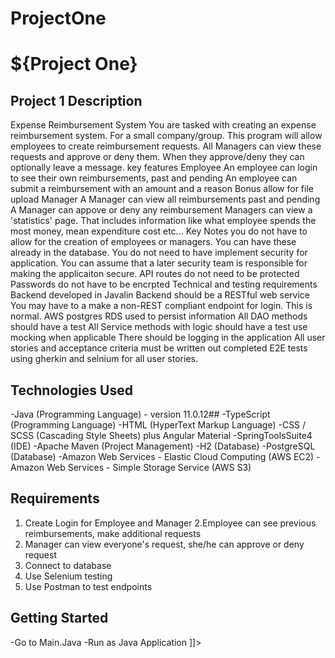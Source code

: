 # ProjectOne
# ${Project One}
## Project 1 Description
Expense Reimbursement System You are tasked with creating an expense reimbursement system. For a small company/group. This program will allow employees to create reimbursement requests. All Managers can view these requests and approve or deny them. When they approve/deny they can optionally leave a message. key features Employee An employee can login to see their own reimbursements, past and pending An employee can submit a reimbursement with an amount and a reason Bonus allow for file upload Manager A Manager can view all reimbursements past and pending A Manager can appove or deny any reimbursement Managers can view a 'statistics' page. That includes information like what employee spends the most money, mean expenditure cost etc... Key Notes you do not have to allow for the creation of employees or managers. You can have these already in the database. You do not need to have implement security for application. You can assume that a later security team is responsible for making the applicaiton secure. API routes do not need to be protected Passwords do not have to be encrpted Technical and testing requirements Backend developed in Javalin Backend should be a RESTful web service You may have to a make a non-REST compliant endpoint for login. This is normal. AWS postgres RDS used to persist information All DAO methods should have a test All Service methods with logic should have a test use mocking when applicable There should be logging in the application All user stories and acceptance criteria must be written out completed E2E tests using gherkin and selnium for all user stories.
## Technologies Used
-Java (Programming Language) - version 11.0.12##
-TypeScript (Programming Language)
-HTML (HyperText Markup Language)
-CSS / SCSS (Cascading Style Sheets) plus Angular Material
-SpringToolsSuite4 (IDE)
-Apache Maven (Project Management)
-H2 (Database)
-PostgreSQL (Database)
-Amazon Web Services - Elastic Cloud Computing (AWS EC2)
-Amazon Web Services - Simple Storage Service (AWS S3)
## Requirements
1. Create Login for Employee and Manager
2.Employee can see previous reimbursements, make additional requests
3. Manager can view everyone's request, she/he can approve or deny request
4. Connect to database
5. Use Selenium testing
6. Use Postman to test endpoints
## Getting Started
-Go to Main.Java
-Run as Java Application
]]>
